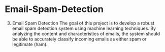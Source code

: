 # Email-Spam-Detection
3. Email Spam Detection The goal of this project is to develop a robust email spam detection system using machine learning techniques. By analyzing the content and characteristics of emails, the system should be able to accurately classify incoming emails as either spam or legitimate (ham).
